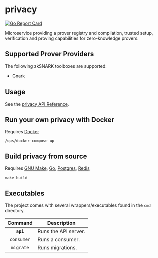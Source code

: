 # privacy

[![Go Report Card](https://goreportcard.com/badge/github.com/provideplatform/privacy)](https://goreportcard.com/report/github.com/provideplatform/privacy)

Microservice providing a prover registry and compilation, trusted setup, verification and proving capabilities for zero-knowledge provers.

## Supported Prover Providers

The following zkSNARK toolboxes are supported:

- Gnark

## Usage

See the [privacy API Reference](https://docs.provide.services/privacy).

## Run your own privacy with Docker

Requires [Docker](https://www.docker.com/get-started)

```shell
/ops/docker-compose up
```

## Build privacy from source

Requires [GNU Make](https://www.gnu.org/software/make), [Go](https://go.dev/doc/install), [Postgres](https://www.postgresql.org/download), [Redis](https://redis.io/docs/getting-started/installation)

```shell
make build
```

## Executables

The project comes with several wrappers/executables found in the `cmd`
directory.

|  Command   | Description          |
|:----------:|----------------------|
| **`api`**  | Runs the API server. |
| `consumer` | Runs a consumer.     |
| `migrate`  | Runs migrations.     |

